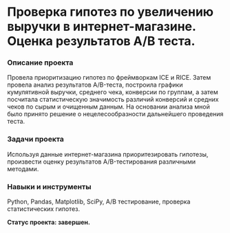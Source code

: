 # Проверка гипотез по увеличению выручки в интернет-магазине. Оценка результатов A/B теста.
### Описание проекта
Провела приоритизацию гипотез по фреймворкам ICE и RICE. Затем провела анализ
результатов A/B-теста, построила графики кумулятивной выручки, среднего чека,
конверсии по группам, а затем посчитала статистическую значимость различий конверсий
и средних чеков по сырым и очищенным данным. На основании анализа мной было
принято решение о нецелесообразности дальнейшего проведения теста.
### Задачи проекта
Используя данные интернет-магазина приоритезировать гипотезы, произвести оценку результатов A/B-тестирования различными методами.
### Навыки и инструменты
Python, Pandas, Matplotlib, SciPy, A/B тестирование, проверка статистических гипотез.

**Статус проекта: завершен.**
